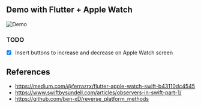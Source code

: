 ## Demo with Flutter + Apple Watch

![Demo](https://user-images.githubusercontent.com/28937838/168405472-1d156bef-9aa2-4ae5-a2ac-1fa4669d876b.gif)

### TODO

- [X] Insert buttons to increase and decrease on Apple Watch screen

## References

- https://medium.com/@ferrazrx/flutter-apple-watch-swift-b43110dc4545
- https://www.swiftbysundell.com/articles/observers-in-swift-part-1/
- https://github.com/ben-xD/reverse_platform_methods
